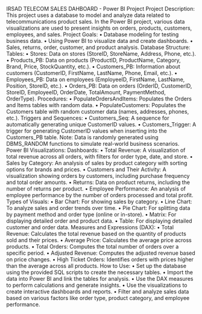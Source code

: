 IRSAD TELECOM SALES DAHBOARD - Power BI Project
Project Description: This project uses a database to model and analyze data related to telecommunications product sales. In the Power BI project, various data visualizations are used to present insights on orders, products, customers, employees, and sales.
Project Goals:
•	Database modeling for testing business data.
•	Using Power BI to visualize data and create dashboards.
•	Sales, returns, order, customer, and product analysis.
Database Structure:
Tables:
•	Stores: Data on stores (StoreID, StoreName, Address, Phone, etc.).
•	Products_PB: Data on products (ProductID, ProductName, Category, Brand, Price, StockQuantity, etc.).
•	Customers_PB: Information about customers (CustomerID, FirstName, LastName, Phone, Email, etc.).
•	Employees_PB: Data on employees (EmployeeID, FirstName, LastName, Position, StoreID, etc.).
•	Orders_PB: Data on orders (OrderID, CustomerID, StoreID, EmployeeID, OrderDate, TotalAmount, PaymentMethod, OrderType).
Procedures:
•	PopulateOrdersAndItems: Populates the Orders and Items tables with random data.
•	PopulateCustomers: Populates the Customers table with random customer data (names, addresses, phones, etc.).
Triggers and Sequences:
•	Customers_Seq: A sequence for automatically generating unique CustomerID values.
•	Customers_Trigger: A trigger for generating CustomerID values when inserting into the Customers_PB table.
Note: Data is randomly generated using DBMS_RANDOM functions to simulate real-world business scenarios.
Power BI Visualizations:
Dashboards:
•	Total Revenue: A visualization of total revenue across all orders, with filters for order type, date, and store.
•	Sales by Category: An analysis of sales by product category with sorting options for brands and prices.
•	Customers and Their Activity: A visualization showing orders by customers, including purchase frequency and total order amounts.
•	Returns: Data on product returns, including the number of returns per product.
•	Employee Performance: An analysis of employee performance by the number of orders processed and total profit.
Types of Visuals:
•	Bar Chart: For showing sales by category.
•	Line Chart: To analyze sales and order trends over time.
•	Pie Chart: For splitting data by payment method and order type (online or in-store).
•	Matrix: For displaying detailed order and product data.
•	Table: For displaying detailed customer and order data.
Measures and Expressions (DAX):
•	Total Revenue: Calculates the total revenue based on the quantity of products sold and their prices.
•	Average Price: Calculates the average price across products.
•	Total Orders: Computes the total number of orders over a specific period.
•	Adjusted Revenue: Computes the adjusted revenue based on price changes.
•	High Ticket Orders: Identifies orders with prices higher than the average across all products.
How to Use:
•	Set up the database using the provided SQL scripts to create the necessary tables.
•	Import the data into Power BI and link the tables for analysis.
•	Use the DAX measures to perform calculations and generate insights.
•	Use the visualizations to create interactive dashboards and reports.
•	Filter and analyze sales data based on various factors like order type, product category, and employee performance.











